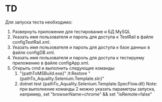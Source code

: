 # TD
Для запуска теста необходимо: 
1. Развернуть приложение для тестирование и БД MySQL
2. Указать имя пользователя и пароль для доступа к TestRail в файле configTestRail.xml. 
3. Указать имя пользователя и пароль для доступа к базе данных в файле configDB.xml.
4. Указать имя пользователя и пароль для доступа к тестируему приложению в файле configApp.xml.
5. Открыть cmd и выполнить следующие команды:
	1. "{pathToMSBuild.exe}" /t:Restore "{pathTo_Aquality.Selenium.Template.sln}"
	2. dotnet test {pathTo_Aquality.Selenium.Template.SpecFlow.dll}
Note: при выполнение команды 2 можно указать параметры запуска, например, set "browserName=chrome" && set "isRemote=false"

